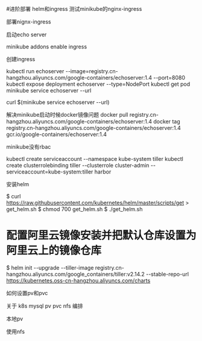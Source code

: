 #进阶部署
helm和ingress
测试minikube的nginx-ingress

部署nignx-ingress

启动echo server

minikube addons enable ingress

创建ingress

kubectl run echoserver --image=registry.cn-hangzhou.aliyuncs.com/google-containers/echoserver:1.4 --port=8080
kubectl expose deployment echoserver --type=NodePort
kubectl get pod
minikube service echoserver --url

curl $(minikube service echoserver --url)

解决minikube启动时候docker镜像问题
docker pull registry.cn-hangzhou.aliyuncs.com/google-containers/echoserver:1.4
docker tag  registry.cn-hangzhou.aliyuncs.com/google-containers/echoserver:1.4 gcr.io/google-containers/echoserver:1.4

minikube没有rbac

kubectl create serviceaccount --namespace kube-system tiller
kubectl create clusterrolebinding tiller --clusterrole cluster-admin --serviceaccount=kube-system:tiller
harbor

安装helm

$ curl https://raw.githubusercontent.com/kubernetes/helm/master/scripts/get > get_helm.sh
$ chmod 700 get_helm.sh
$ ./get_helm.sh

# 配置阿里云镜像安装并把默认仓库设置为阿里云上的镜像仓库
$ helm init --upgrade --tiller-image registry.cn-hangzhou.aliyuncs.com/google_containers/tiller:v2.14.2 --stable-repo-url https://kubernetes.oss-cn-hangzhou.aliyuncs.com/charts

如何设置pv和pvc

关于 k8s mysql pv pvc nfs 编排



本地pv

使用nfs
